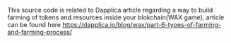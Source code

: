 This source code is related to Dapplica article regarding a way to build farming of tokens and resources inside your blokchain(WAX game), article can be found here https://dapplica.io/blog/wax/part-6-types-of-farming-and-farming-process/ 
